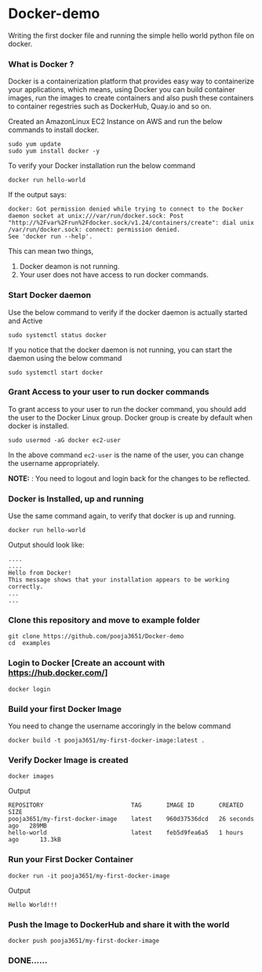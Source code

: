 # Docker-demo
Writing the first docker file and running the simple hello world python file on docker.


### What is Docker ?
Docker is a containerization platform that provides easy way to containerize your applications, which means, using Docker you can build container images, run the images to create containers and also push these containers to container regestries such as DockerHub, Quay.io and so on.


Created an AmazonLinux EC2 Instance on AWS and run the below commands to install docker.

```
sudo yum update
sudo yum install docker -y
```

To verify your Docker installation run the below command

```
docker run hello-world
```

If the output says:

```
docker: Got permission denied while trying to connect to the Docker daemon socket at unix:///var/run/docker.sock: Post "http://%2Fvar%2Frun%2Fdocker.sock/v1.24/containers/create": dial unix /var/run/docker.sock: connect: permission denied.
See 'docker run --help'.
```

This can mean two things, 
1. Docker deamon is not running.
2. Your user does not have access to run docker commands.

### Start Docker daemon

Use the below command to verify if the docker daemon is actually started and Active

```
sudo systemctl status docker
```

If you notice that the docker daemon is not running, you can start the daemon using the below command

```
sudo systemctl start docker
```

### Grant Access to your user to run docker commands

To grant access to your user to run the docker command, you should add the user to the Docker Linux group. Docker group is create by default when docker is installed.

```
sudo usermod -aG docker ec2-user
```
In the above command `ec2-user` is the name of the user, you can change the username appropriately.

**NOTE:** : You need to logout and login back for the changes to be reflected.

### Docker is Installed, up and running 

Use the same command again, to verify that docker is up and running.

```
docker run hello-world
```

Output should look like:

```
....
....
Hello from Docker!
This message shows that your installation appears to be working correctly.
...
...
```


### Clone this repository and move to example folder

```
git clone https://github.com/pooja3651/Docker-demo
cd  examples
```

### Login to Docker [Create an account with https://hub.docker.com/]

```
docker login
```


### Build your first Docker Image

You need to change the username accoringly in the below command

```
docker build -t pooja3651/my-first-docker-image:latest .
```


### Verify Docker Image is created

```
docker images
```

Output 

```
REPOSITORY                         TAG       IMAGE ID       CREATED          SIZE
pooja3651/my-first-docker-image    latest    960d37536dcd   26 seconds ago   289MB
hello-world                        latest    feb5d9fea6a5   1 hours ago      13.3kB
```

### Run your First Docker Container

```
docker run -it pooja3651/my-first-docker-image
```

Output

```
Hello World!!!
```

### Push the Image to DockerHub and share it with the world

```
docker push pooja3651/my-first-docker-image
```


### DONE......



